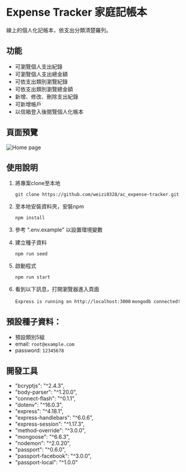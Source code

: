 # Expense Tracker 家庭記帳本

線上的個人化記帳本，依支出分類清楚羅列。


## 功能
- 可瀏覽個人支出紀錄
- 可瀏覽個人支出總金額
- 可依支出類別瀏覽紀錄
- 可依支出類別瀏覽總金額
- 新增、修改、刪除支出紀錄
- 可新增帳戶
- 以信箱登入後閱覽個人化帳本


## 頁面預覽
![Home page](./public/images/img_expense-tracker.jpg)


## 使用說明
1. 將專案clone至本地
   
   `git clone https://github.com/weizi0328/ac_expense-tracker.git`
2. 至本地安裝資料夾，安裝npm
   
   `npm install`
   
3. 參考 ".env.example" 以設置環境變數

4. 建立種子資料
   
   `npm run seed`

5. 啟動程式
   
   `npm run start`

6. 看到以下訊息，打開瀏覽器進入頁面

   `Express is running on http://localhost:3000`
   `mongodb connected!`



## 預設種子資料：
- 預設類別5組
- email: `root@example.com`
- password: `12345678`


## 開發工具
- "bcryptjs": "^2.4.3",
- "body-parser": "^1.20.0",
- "connect-flash": "^0.1.1",
- "dotenv": "^16.0.3",
- "express": "^4.18.1",
- "express-handlebars": "^6.0.6",
- "express-session": "^1.17.3",
- "method-override": "^3.0.0",
- "mongoose": "^6.6.3",
- "nodemon": "^2.0.20",
- "passport": "^0.6.0",
- "passport-facebook": "^3.0.0",
- "passport-local": "^1.0.0"